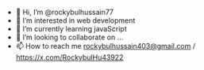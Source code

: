 - 👋 Hi, I’m @rockybulhussain77
- 👀 I’m interested in web development
- 🌱 I’m currently learning javaScript
- 💞️ I’m looking to collaborate on ...
- 📫 How to reach me rockybulhussain403@gmail.com / https://x.com/RockybulHu43922


<!---
rockybulhussain77/rockybulhussain77 is a ✨ special ✨ repository because its `README.md` (this file) appears on your GitHub profile.
You can click the Preview link to take a look at your changes.
--->
